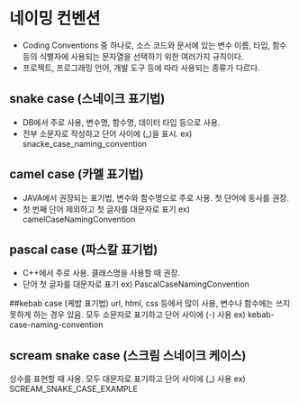 # 네이밍 컨벤션    
- Coding Conventions 중 하나로, 소스 코드와 문서에 있는 변수 이름, 타입, 함수 등의 식별자에 사용되는 문자열을 선택하기 위한 여러가지 규칙이다.
- 프로젝트, 프로그래밍 언어, 개발 도구 등에 따라 사용되는 종류가 다르다.

## snake case (스네이크 표기법)
- DB에서 주로 사용, 변수명, 함수명, 데이터 타입 등으로 사용.
- 전부 소문자로 작성하고 단어 사이에 (_)을 표시.
ex) snacke_case_naming_convention

## camel case (카멜 표기법)
- JAVA에서 권장되는 표기법, 변수와 함수명으로 주로 사용. 첫 단어에 동사를 권장.
- 첫 번째 단어 제외하고 첫 글자를 대문자로 표기
ex) camelCaseNamingConvention

## pascal case (파스칼 표기법)
- C++에서 주로 사용. 클래스명을 사용할 때 권장.
- 단어 첫 글자를 대문자로 표기
ex) PascalCaseNamingConvention

##kebab case (케밥 표기법)
url, html, css 등에서 많이 사용, 변수나 함수에는 쓰지 못하게 하는 경우 있음.
모두 소문자로 표기하고 단어 사이에 (-) 사용
ex) kebab-case-naming-convention

## scream snake case (스크림 스네이크 케이스)
상수를 표현할 때 사용.
모두 대문자로 표기하고 단어 사이에 (_) 사용
ex) SCREAM_SNAKE_CASE_EXAMPLE

